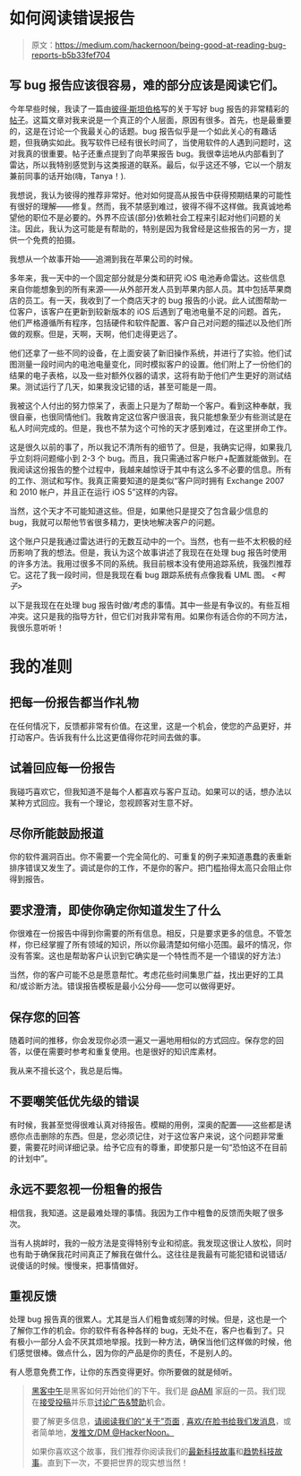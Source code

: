 # 如何阅读错误报告

> 原文：<https://medium.com/hackernoon/being-good-at-reading-bug-reports-b5b33fef704>

## 写 bug 报告应该很容易，难的部分应该是阅读它们。

今年早些时候，我读了一篇由[彼得·斯坦伯格](https://twitter.com/steipete)写的关于写好 bug 报告的非常精彩的[帖子](https://pspdfkit.com/blog/2016/writing-good-bug-reports/)。这篇文章对我来说是一个真正的个人层面，原因有很多。首先，也是最重要的，这是在讨论一个我最关心的话题。bug 报告似乎是一个如此关心的有趣话题，但我确实如此。我写软件已经有很长时间了，当使用软件的人遇到问题时，这对我真的很重要。帖子还重点提到了向苹果报告 bug。我很幸运地从内部看到了雷达，所以我特别感觉到与这类报道的联系。最后，似乎这还不够，它以一个朋友兼前同事的话开始(嗨，Tanya！).

我想说，我认为彼得的推荐非常好。他对如何提高从报告中获得预期结果的可能性有很好的理解——修复。然而，我不禁感到难过，彼得不得不这样做。我真诚地希望他的职位不是必要的。外界不应该(部分)依赖社会工程来引起对他们问题的关注。因此，我认为这可能是有帮助的，特别是因为我曾经是这些报告的另一方，提供一个免费的拍摄。

我想从一个故事开始——追溯到我在苹果公司的时候。

多年来，我一天中的一个固定部分就是分类和研究 iOS 电池寿命雷达。这些信息来自你能想象到的所有来源——从外部开发人员到苹果内部人员。其中包括苹果商店的员工。有一天，我收到了一个商店天才的 bug 报告的小说。此人试图帮助一位客户，该客户在更新到较新版本的 iOS 后遇到了电池电量不足的问题。首先，他们严格遵循所有程序，包括硬件和软件配置、客户自己对问题的描述以及他们所做的观察。但是，天啊，天啊，他们走得更远了。

他们还拿了一些不同的设备，在上面安装了新旧操作系统，并进行了实验。他们试图测量一段时间内的电池电量变化，同时模拟客户的设置。他们附上了一份他们的结果的电子表格，以及一些对额外仪器的请求，这将有助于他们产生更好的测试结果。测试运行了几天，如果我没记错的话，甚至可能是一周。

我被这个人付出的努力惊呆了，表面上只是为了帮助一个客户。看到这种奉献，我很自豪，也很同情他们。我敢肯定这位客户很沮丧，我只能想象至少有些测试是在私人时间完成的。但是，我也不禁为这个可怜的天才感到难过，在这里拼命工作。

这是很久以前的事了，所以我记不清所有的细节了。但是，我确实记得，如果我几乎立刻将问题缩小到 2-3 个 bug。而且，我只需通过客户帐户+配置就能做到。在我阅读这份报告的整个过程中，我越来越惊讶于其中有这么多不必要的信息。所有的工作、测试和写作。我真正需要知道的是类似“客户同时拥有 Exchange 2007 和 2010 帐户，并且正在运行 iOS 5”这样的内容。

当然，这个天才不可能知道这些。但是，如果他只是提交了包含最少信息的 bug，我就可以帮他节省很多精力，更快地解决客户的问题。

这个账户只是我通过雷达进行的无数互动中的一个。当然，也有一些不太积极的经历影响了我的想法。但是，我认为这个故事讲述了我现在在处理 bug 报告时使用的许多方法。我用过很多不同的系统。我目前根本没有使用追踪系统，我强烈推荐它。这花了我一段时间，但是我现在看 bug 跟踪系统有点像我看 UML 图。 *<鸭子>*

以下是我现在在处理 bug 报告时做/考虑的事情。其中一些是有争议的。有些互相冲突。这只是我的指导方针，但它们对我非常有用。如果你有适合你的不同方法，我很乐意听听！

# 我的准则

## 把每一份报告都当作礼物

在任何情况下，反馈都非常有价值。在这里，这是一个机会，使您的产品更好，并打动客户。告诉我有什么比这更值得你花时间去做的事。

## 试着回应每一份报告

我碰巧喜欢它，但我知道不是每个人都喜欢与客户互动。如果可以的话，想办法以某种方式回应。我有一个理论，忽视顾客对生意不好。

## 尽你所能鼓励报道

你的软件漏洞百出。你不需要一个完全简化的、可重复的例子来知道愚蠢的表重新排序错误又发生了。调试是你的工作，不是你的客户。把门槛抬得太高只会阻止你得到报告。

## 要求澄清，即使你确定你知道发生了什么

你很难在一份报告中得到你需要的所有信息。相反，只是要求更多的信息。不管怎样，你已经掌握了所有领域的知识，所以你最清楚如何缩小范围。最坏的情况，你没有答案。这也是帮助客户认识到它确实是一个特性而不是一个错误的好方法:)

当然，你的客户可能不总是愿意帮忙。考虑花些时间集思广益，找出更好的工具和/或诊断方法。错误报告模板是最小公分母——您可以做得更好。

## 保存您的回答

随着时间的推移，你会发现你必须一遍又一遍地用相似的方式回应。保存您的回答，以便在需要时参考和重复使用。也是很好的知识库素材。

我从来不擅长这个，我总是后悔。

## 不要嘲笑低优先级的错误

有时候，我甚至觉得很难认真对待报告。模糊的用例，深奥的配置——这些都是诱惑你点击删除的东西。但是，您必须记住，对于这位客户来说，这个问题非常重要，需要花时间详细记录。给予它应有的尊重，即使那只是一句“恐怕这不在目前的计划中”。

## 永远不要忽视一份粗鲁的报告

相信我，我知道。这是最难处理的事情。我因为工作中粗鲁的反馈而失眠了很多次。

当有人挑衅时，我的一般方法是变得特别专业和彻底。我发现这很让人放松，同时也有助于确保我花时间真正了解我在做什么。这往往是我最有可能犯错和说错话/说傻话的时候。慢慢来，把事情做好。

## 重视反馈

处理 bug 报告真的很累人。尤其是当人们粗鲁或刻薄的时候。但是，这也是一个了解你工作的机会。你的软件有各种各样的 bug，无处不在，客户也看到了。只有极小一部分人会不厌其烦地举报。找到一种方法，确保当他们这样做的时候，他们感觉很棒。做点什么，因为你的产品是你的责任，不是别人的。

有人愿意免费工作，让你的东西变得更好。你所要做的就是倾听。

> [黑客中午](http://bit.ly/Hackernoon)是黑客如何开始他们的下午。我们是 [@AMI](http://bit.ly/atAMIatAMI) 家庭的一员。我们现在[接受投稿](http://bit.ly/hackernoonsubmission)并乐意[讨论广告&赞助](mailto:partners@amipublications.com)机会。
> 
> 要了解更多信息，[请阅读我们的“关于”页面](https://goo.gl/4ofytp) , [喜欢/在脸书给我们发消息](http://bit.ly/HackernoonFB)，或者简单地，[发推文/DM @HackerNoon。](https://goo.gl/k7XYbx)
> 
> 如果你喜欢这个故事，我们推荐你阅读我们的[最新科技故事](http://bit.ly/hackernoonlatestt)和[趋势科技故事](https://hackernoon.com/trending)。直到下一次，不要把世界的现实想当然！
